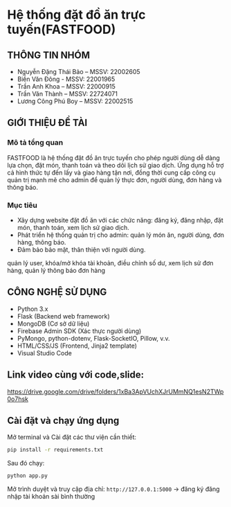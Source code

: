 # Hệ thống đặt đồ ăn trực tuyến(FASTFOOD)

##  THÔNG TIN NHÓM

- Nguyễn Đặng Thái Bảo – MSSV: 22002605
- Biền Văn Đông - MSSV: 22001965
- Trần Anh Khoa – MSSV: 22000915
- Trần Văn Thành – MSSV: 22724071
- Lương Công Phú Boy – MSSV: 22002515

## GIỚI THIỆU ĐỀ TÀI

### Mô tả tổng quan
FASTFOOD là hệ thống đặt đồ ăn trực tuyến cho phép người dùng dễ dàng lựa chọn, đặt món, thanh toán và theo dõi lịch sử giao dịch. Ứng dụng hỗ trợ cả hình thức tự đến lấy và giao hàng tận nơi, đồng thời cung cấp công cụ quản trị mạnh mẽ cho admin để quản lý thực đơn, người dùng, đơn hàng và thông báo.

### Mục tiêu
- Xây dựng website đặt đồ ăn với các chức năng: đăng ký, đăng nhập, đặt món, thanh toán, xem lịch sử giao dịch.
- Phát triển hệ thống quản trị cho admin: quản lý món ăn, người dùng, đơn hàng, thông báo.
- Đảm bảo bảo mật, thân thiện với người dùng.

quản lý user, khóa/mở khóa tài khoản, điều chỉnh số dư, xem lịch sử đơn hàng, quản lý thông báo đơn hàng


## CÔNG NGHỆ SỬ DỤNG

- Python 3.x
- Flask (Backend web framework)
- MongoDB (Cơ sở dữ liệu)
- Firebase Admin SDK (Xác thực người dùng)
- PyMongo, python-dotenv, Flask-SocketIO, Pillow, v.v.
- HTML/CSS/JS (Frontend, Jinja2 template)
- Visual Studio Code 
## Link video cùng với code,slide:
https://drive.google.com/drive/folders/1xBa3ApVUchXJrUMmNQ1esN2TWp0o7hsk

## Cài đặt và chạy ứng dụng
Mở terminal và Cài đặt các thư viện cần thiết:
```bash
pip install -r requirements.txt
```

Sau đó chạy:
```bash
python app.py
```
Mở trình duyệt và truy cập địa chỉ: `http://127.0.0.1:5000`
-> đăng ký đăng nhập tài khoản sài bình thường


